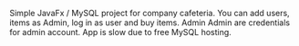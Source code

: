 Simple JavaFx / MySQL project for company cafeteria. You can add users, items as Admin, log in as user and buy items.
Admin Admin are credentials for admin account.
App is slow due to free MySQL hosting.

